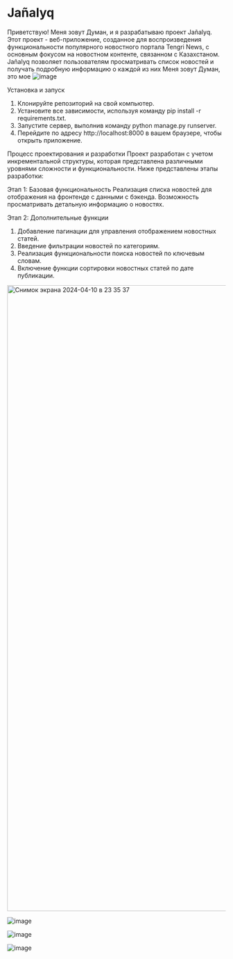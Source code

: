# Jañalyq
Приветствую! Меня зовут Думан, и я разрабатываю проект Jañalyq. Этот проект - веб-приложение, созданное для воспроизведения функциональности популярного новостного портала Tengri News, с основным фокусом на новостном контенте, связанном с Казахстаном. Jañalyq позволяет пользователям просматривать список новостей и получать подробную информацию о каждой из них
Меня зовут Думан, это мое 
![image](https://github.com/dumanyes/project9/assets/104716158/59581e8a-7f23-4752-8ee6-eff3ebfdbfec)


Установка и запуск
1. Клонируйте репозиторий на свой компьютер.
2. Установите все зависимости, используя команду pip install -r requirements.txt.
3. Запустите сервер, выполнив команду python manage.py runserver.
4. Перейдите по адресу http://localhost:8000 в вашем браузере, чтобы открыть приложение.

Процесс проектирования и разработки
Проект разработан с учетом инкрементальной структуры, которая представлена различными уровнями сложности и функциональности. Ниже представлены этапы разработки:

Этап 1: Базовая функциональность
Реализация списка новостей для отображения на фронтенде с данными с бэкенда.
Возможность просматривать детальную информацию о новостях.

Этап 2: Дополнительные функции
 1. Добавление пагинации для управления отображением новостных статей.
 2. Введение фильтрации новостей по категориям.
 3. Реализация функциональности поиска новостей по ключевым словам.
 4. Включение функции сортировки новостных статей по дате публикации.

<img width="1440" alt="Снимок экрана 2024-04-10 в 23 35 37" src="https://github.com/dumanyes/project9/assets/104716158/46105a43-22dd-4c9b-8d0c-46cf86148bfa">

![image](https://github.com/dumanyes/project9/assets/104716158/01a71e8e-e917-45af-94a9-b709c4095cb2)

![image](https://github.com/dumanyes/project9/assets/104716158/0d97880c-d111-45b8-8157-f686af411d2c)

![image](https://github.com/dumanyes/project9/assets/104716158/c97285a9-f753-403b-b206-cc80847c5fde)

